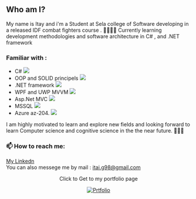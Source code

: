 ## Who am I?
My name is Itay and i'm a Student at Sela college of Software developing in a released IDF combat fighters course . 🧑🏾‍🏫📖
Currently learning development methodologies and software architecture in C# ,  and .NET framework
### Familiar with :
- C# <image src="002-c-sharp.png">
- OOP and SOLID principels <image src="003-programming.png">
- .NET framework <image src="net-logo-13E6F1F153-seeklogo.com.png" >
- WPF and UWP MVVM <image src="Microsoft_WPF.png">
- Asp.Net MVC <image src="APN_NET_MVC.png">
- MSSQL <image src="png-clipart-microsoft-sql-server-computer-servers-database-microsoft-microsoft-sql-server-server-computer.png">
- Azure az-204. <image src="001-azure.png">

I am highly motivated to learn and explore new fields and looking forward to learn Computer science and cognitive science in the the near future. 🧑🏾‍🎓


### 📫 How to reach me:
<a href="https://www.linkedin.com/in/itay-getahun/">My Linkedn</a>
<br>
You can also messege me by mail : <a href="itai.g98@gmail.com">itai.g98@gmail.com</a>

<div align="center">
<p>Click to Get to my portfolio page</p>
<a href="https://itayg98.github.io/Itay-Getahun-Portfolio/">
         <img alt="Prtfolio" src="https://user-images.githubusercontent.com/91791115/189167955-131f4728-7142-43ba-930e-f2b652c032dd.jpg"
         >
      </a>
</div>

